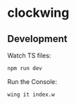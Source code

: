 # clockwing

## Development

Watch TS files:

```sh
npm run dev
```

Run the Console:

```sh
wing it index.w
```
